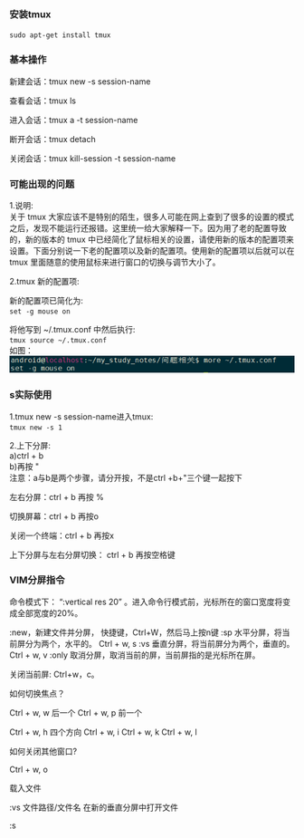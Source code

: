 ### 安装tmux
`sudo apt-get install tmux`  


### 基本操作 

新建会话：tmux new -s session-name

查看会话：tmux ls

进入会话：tmux a -t session-name

断开会话：tmux detach

关闭会话：tmux kill-session -t session-name

 

### 可能出现的问题
1.说明:  
关于 tmux 大家应该不是特别的陌生，很多人可能在网上查到了很多的设置的模式之后，发现不能运行还报错。这里统一给大家解释一下。因为用了老的配置导致的，新的版本的 tmux 中已经简化了鼠标相关的设置，请使用新的版本的配置项来设置。下面分别说一下老的配置项以及新的配置项。使用新的配置项以后就可以在 tmux 里面随意的使用鼠标来进行窗口的切换与调节大小了。  

2.tmux 新的配置项:  

新的配置项已简化为:  
`set -g mouse on`  

将他写到 ~/.tmux.conf 中然后执行:  
`tmux source ~/.tmux.conf`  
如图：  
![:11.png](../img/11.png)

### s实际使用
1.tmux new -s session-name进入tmux:  
`tmux new -s 1`

2.上下分屏:  
a)ctrl + b  
b)再按 "  
注意：a与b是两个步骤，请分开按，不是ctrl +b+"三个键一起按下

左右分屏：ctrl + b 再按 %

切换屏幕：ctrl + b 再按o

关闭一个终端：ctrl + b 再按x

上下分屏与左右分屏切换： ctrl + b 再按空格键

### VIM分屏指令

命令模式下：
“:vertical res 20” 。进入命令行模式前，光标所在的窗口宽度将变成全部宽度的20%。


:new，新建文件并分屏， 快捷键，Ctrl+W，然后马上按n键
:sp 水平分屏，将当前屏分为两个，水平的。   Ctrl + w, s
:vs 垂直分屏，将当前屏分为两个，垂直的。  Ctrl + w, v
:only 取消分屏，取消当前的屏，当前屏指的是光标所在屏。

关闭当前屏: Ctrl+w，c。

如何切换焦点？

Ctrl + w, w 后一个
Ctrl + w, p 前一个

Ctrl + w, h 四个方向
Ctrl + w, i
Ctrl + w, k
Ctrl + w, l

如何关闭其他窗口?

Ctrl + w, o


载入文件

:vs  文件路径/文件名      在新的垂直分屏中打开文件

:s
